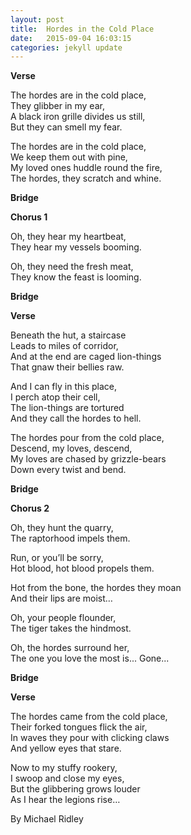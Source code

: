 ```yaml
---
layout: post
title:  Hordes in the Cold Place
date:   2015-09-04 16:03:15
categories: jekyll update
---
```


**Verse**

The hordes are in the cold place, <br>
They glibber in my ear, <br>
A black iron grille divides us still, <br>
But they can smell my fear.

The hordes are in the cold place, <br>
We keep them out with pine, <br>
My loved ones huddle round the fire, <br>
The hordes, they scratch and whine.

**Bridge**

**Chorus 1**

Oh, they hear my heartbeat, <br>
They hear my vessels booming.

Oh, they need the fresh meat, <br>
They know the feast is looming.

**Bridge**

**Verse**

Beneath the hut, a staircase  <br>
Leads to miles of corridor, <br>
And at the end are caged lion-things <br>
That gnaw their bellies raw.

And I can fly in this place, <br>
I perch atop their cell, <br>
The lion-things are tortured <br>
And they call the hordes to hell.

The hordes pour from the cold place, <br>
Descend, my loves, descend, <br>
My loves are chased by grizzle-bears <br>
Down every twist and bend.

**Bridge**

**Chorus 2**

Oh, they hunt the quarry, <br>
The raptorhood impels them.

Run, or you’ll be sorry, <br>
Hot blood, hot blood propels them.

Hot from the bone, the hordes they moan <br>
And their lips are moist…

Oh, your people flounder, <br>
The tiger takes the hindmost.

Oh, the hordes surround her, <br>
The one you love the most is...
Gone...

**Bridge**

**Verse**

The hordes came from the cold place, <br>
Their forked tongues flick the air, <br>
In waves they pour with clicking claws <br>
And yellow eyes that stare.

Now to my stuffy rookery, <br>
I swoop and close my eyes, <br>
But the glibbering grows louder <br>
As I hear the legions rise…

By Michael Ridley

